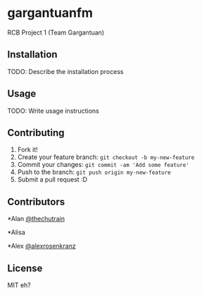 # gargantuanfm
RCB Project 1 (Team Gargantuan)

## Installation

TODO: Describe the installation process

## Usage

TODO: Write usage instructions

## Contributing

1. Fork it!
2. Create your feature branch: `git checkout -b my-new-feature`
3. Commit your changes: `git commit -am 'Add some feature'`
4. Push to the branch: `git push origin my-new-feature`
5. Submit a pull request :D


## Contributors

*Alan [@thechutrain](https://github.com/thechutrain)

*Alisa

*Alex [@alexrosenkranz](https://github.com/alexrosenkranz)

## License

MIT eh?